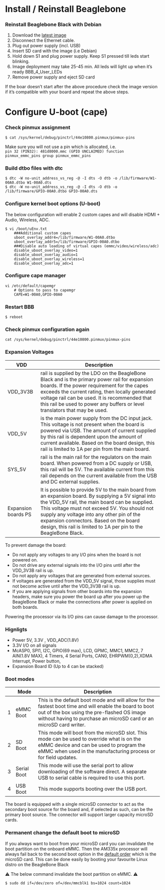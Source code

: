 # Install / Reinstall Beaglebone

### Reinstall Beaglebone Black with Debian

1. Download the [latest image](http://beagleboard.org/latest-images)
2. Disconnect the Ethernet cable.
3. Plug out power supply (incl. USB)
4. Insert SD card with the image (i.e Debian)
5. Hold down S1 and plug power supply. Keep S1 pressed till leds start blinking.
6. Image deployment may take 25-45 min. All leds will light up when it’s ready BBB_4_User_LEDs
7. Remove power supply and eject SD card

If the boar doesn’t start after the above procedure check the image version if it’s compatible with your board and repeat the above steps.

# Configure U-boot (cape)

### Check pinmux assignment
~~~
$ cat /sys/kernel/debug/pinctrl/44e10800.pinmux/pinmux-pins
~~~
Make sure you will not use a pin which is allocated, i.e.<br>`pin 32 (PIN32): 481d8000.mmc (GPIO UNCLAIMED) function pinmux_emmc_pins group pinmux_emmc_pins`

### Build dtbo files with dtc
~~~
$ dtc -W no-unit_address_vs_reg -@ -I dts -O dtb -o /lib/firmware/W1-00A0.dtbo W1-00A0.dts
$ dtc -W no-unit_address_vs_reg -@ -I dts -O dtb -o /lib/firmware/GPIO-00A0.dtbo GPIO-00A0.dts
~~~


### Configure kernel boot options (U-boot)

The below configuration will enable 2 custom capes and will disable HDMI + Audio, Wireless, ADC.
~~~
$ vi /boot/uEnv.txt
	###Additional custom capes
	uboot_overlay_addr4=/lib/firmware/W1-00A0.dtbo
	uboot_overlay_addr5=/lib/firmware/GPIO-00A0.dtbo
	###Disable auto loading of virtual capes (emmc/video/wireless/adc)
	disable_uboot_overlay_video=1
	disable_uboot_overlay_audio=1
	disable_uboot_overlay_wireless=1
	disable_uboot_overlay_adc=1
~~~

### Configure cape manager

~~~
vi /etc/default/capemgr
	# Options to pass to capemgr
	CAPE=W1-00A0,GPIO-00A0
~~~

### Restart BBB

~~~
$ reboot
~~~

### Check pinmux configuration again
~~~
cat /sys/kernel/debug/pinctrl/44e10800.pinmux/pinmux-pins
~~~

### Expansion Voltages

| VDD | Description |
|---|---|
| VDD_3V3B | rail is supplied by the LDO on the BeagleBone Black and is the primary power rail for expansion boards. If the power requirement for the capes exceeds the current rating, then locally generated voltage rail can be used. It is recommended that this rail be used to power any buffers or level translators that may be used. |
| VDD_5V | is the main power supply from the DC input jack. This voltage is not present when the board is powered via USB. The amount of current supplied by this rail is dependent upon the amount of current available. Based on the board design, this rail is limited to 1A per pin from the main board. |
| SYS_5V | rail is the main rail for the regulators on the main board. When powered from a DC supply or USB, this rail will be 5V. The available current from this rail depends on the current available from the USB and DC external supplies. |
| Expansion boards PS | It is possible to provide 5V to the main board from an expansion board. By supplying a 5V signal into the VDD_5V rail, the main board can be supplied. This voltage must not exceed 5V. You should not supply any voltage into any other pin of the expansion connectors. Based on the board design, this rail is limited to 1A per pin to the BeagleBone Black. |

To prevent damage the board:
- Do not apply any voltages to any I/O pins when the board is not powered on.
- Do not drive any external signals into the I/O pins until after the VDD_3V3B rail is up.
- Do not apply any voltages that are generated from external sources.
- If voltages are generated from the VDD_5V signal, those supplies must not become active until after the VDD_3V3B rail is up.
- If you are applying signals from other boards into the expansion headers, make sure you power the board up after you power up the BeagleBone Black or make the connections after power is applied on both boards.

Powering the processor via its I/O pins can cause damage to the processor.

### Hignligts

- Power 5V, 3.3V , VDD_ADC(1.8V)
- 3.3V I/O on all signals
- McASP0, SPI1, I2C, GPIO(69 max), LCD, GPMC, MMC1, MMC2, 7 AIN(1.8V MAX), 4 Timers, 4 Serial Ports, CAN0, EHRPWM(0,2),XDMA Interrupt, Power button, 
- Expansion Board ID (Up to 4 can be stacked)

### Boot modes

|| Mode | Description |
|---|---|---|
| 1 | eMMC Boot | This is the default boot mode and will allow for the fastest boot time and will enable the board to boot out of the box using the pre-flashed OS image without having to purchase an microSD card or an microSD card writer. |
| 2 | SD Boot | This mode will boot from the microSD slot. This mode can be used to override what is on the eMMC device and can be used to program the eMMC when used in the manufacturing process or for field updates. |
| 3 | Serial Boot | This mode will use the serial port to allow downloading of the software direct. A separate USB to serial cable is required to use this port. |
| 4 | USB Boot | This mode supports booting over the USB port. |

The board is equipped with a single microSD connector to act as the secondary boot source for the board and, if selected as such, can be the primary boot source. The connector will support larger capacity microSD cards.

### Permanent change the default boot to microSD

If you always want to boot from your microSD card you can invalidate the boot partition on the onboard eMMC. Then the AM335x processor will always fail back to the second boot option in the [default order](https://github.com/div-co/Home_Automation/tree/Home_Automation/Beaglebone#boot-modes) which is the microSD card. This can be done easily by booting your favourite Linux distro on the BeagleBone Black

:warning: The below command invalidate the boot partition on eMMC. :warning:
~~~
$ sudo dd if=/dev/zero of=/dev/mmcblk1 bs=1024 count=1024
~~~
